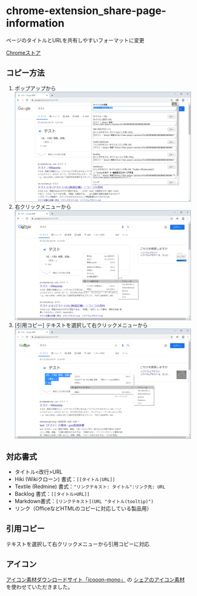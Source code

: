 # chrome-extension_share-page-information
ページのタイトルとURLを共有しやすいフォーマットに変更

[Chromeストア](https://chrome.google.com/webstore/detail/nnnflohcklplblcndpidebcbkdfbjmdm)

## コピー方法
1. ポップアップから
    <img src="chrome-store/screenshot-ja-01.png">
1. 右クリックメニューから
    <img src="chrome-store/screenshot-ja-context_menu-page.png">
1. [引用コピー] テキストを選択して右クリックメニューから
    <img src="chrome-store/screenshot-ja-context_menu-selection_text.png">

## 対応書式
* タイトル<改行>URL
* Hiki (Wikiクローン) 書式：`[[タイトル|URL]]`
* Textile (Redmine) 書式：`"リンクテキスト: タイトル":リンク先: URL`
* Backlog 書式：`[[タイトル>URL]]`
* Markdown書式：`[リンクテキスト](URL "タイトル(tooltip)")`
* リンク（OfficeなどHTMLのコピーに対応している製品用）

## 引用コピー
テキストを選択して右クリックメニューから引用コピーに対応

## アイコン
[アイコン素材ダウンロードサイト「icooon-mono」](https://icooon-mono.com/)
の
[シェアのアイコン素材](https://icooon-mono.com/00054-%E3%82%B7%E3%82%A7%E3%82%A2%E3%81%AE%E3%82%A2%E3%82%A4%E3%82%B3%E3%83%B3%E7%B4%A0%E6%9D%90/)
を使わせていただきました。
